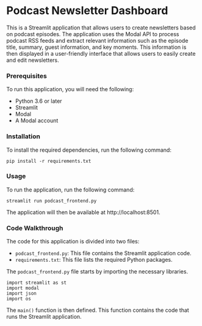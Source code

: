 # Podcast Newsletter Dashboard

This is a Streamlit application that allows users to create newsletters based on podcast episodes. The application uses the Modal API to process podcast RSS feeds and extract relevant information such as the episode title, summary, guest information, and key moments. This information is then displayed in a user-friendly interface that allows users to easily create and edit newsletters.

### Prerequisites

To run this application, you will need the following:

* Python 3.6 or later
* Streamlit
* Modal
* A Modal account

### Installation

To install the required dependencies, run the following command:

```
pip install -r requirements.txt
```

### Usage

To run the application, run the following command:

```
streamlit run podcast_frontend.py
```

The application will then be available at http://localhost:8501.

### Code Walkthrough

The code for this application is divided into two files:

* `podcast_frontend.py`: This file contains the Streamlit application code.
* `requirements.txt`: This file lists the required Python packages.

The `podcast_frontend.py` file starts by importing the necessary libraries.

```
import streamlit as st
import modal
import json
import os
```

The `main()` function is then defined. This function contains the code that runs the Streamlit application.